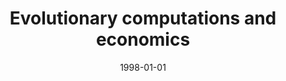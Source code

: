 ---
# Documentation: https://wowchemy.com/docs/managing-content/

title: Evolutionary computations and economics
subtitle: ''
summary: ''
authors:
- kwasnicka
- Witold Kwaśnicki
tags: []
categories: []
date: '1998-01-01'
lastmod: 2022-10-07T04:59:31Z
featured: false
draft: false

# Featured image
# To use, add an image named `featured.jpg/png` to your page's folder.
# Focal points: Smart, Center, TopLeft, Top, TopRight, Left, Right, BottomLeft, Bottom, BottomRight.
image:
  caption: ''
  focal_point: ''
  preview_only: false

# Projects (optional).
#   Associate this post with one or more of your projects.
#   Simply enter your project's folder or file name without extension.
#   E.g. `projects = ["internal-project"]` references `content/project/deep-learning/index.md`.
#   Otherwise, set `projects = []`.
projects: []
publishDate: '2022-10-07T04:59:30.740917Z'
publication_types:
- '1'
abstract: ''
publication: '*Proceedings of the 13th International Conference on Systems Science,
  Wrocław, Poland, 15-18 September 1998. Vol. 3. Computer Systems - information systems,
  technical applications, non-technical applications*'
---